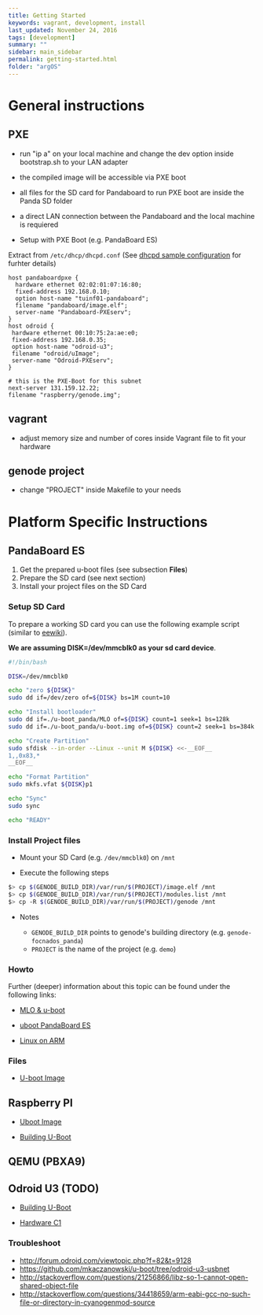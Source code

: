 ```yaml
---
title: Getting Started
keywords: vagrant, development, install
last_updated: November 24, 2016
tags: [development]
summary: ""
sidebar: main_sidebar
permalink: getting-started.html
folder: "argOS"
---
```


# General instructions

## PXE

  * run "ip a" on your local machine and change the dev option inside bootstrap.sh to your LAN adapter

  * the compiled image will be accessible via PXE boot

  * all files for the SD card for Pandaboard to run PXE boot are inside the Panda SD folder

  * a direct LAN connection between the Pandaboard and the local machine is requiered

  * Setup with PXE Boot (e.g. PandaBoard ES)

Extract from `/etc/dhcp/dhcpd.conf` (See [dhcpd sample configuration](https://wiki.ubuntuusers.de/ISC-DHCPD/#Beispielkonfiguration) for furhter details)

```
host pandaboardpxe {
  hardware ethernet 02:02:01:07:16:80;
  fixed-address 192.168.0.10;
  option host-name "tuinf01-pandaboard";
  filename "pandaboard/image.elf";
  server-name "Pandaboard-PXEserv";
}
host odroid {
 hardware ethernet 00:10:75:2a:ae:e0;
 fixed-address 192.168.0.35;
 option host-name "odroid-u3";
 filename "odroid/uImage";
 server-name "Odroid-PXEserv";
}

# this is the PXE-Boot for this subnet
next-server 131.159.12.22;
filename "raspberry/genode.img";
```

## vagrant

  * adjust memory size and number of cores inside Vagrant file to fit your hardware

## genode project

  * change "PROJECT" inside Makefile to your needs

# Platform Specific Instructions

## PandaBoard ES

1. Get the prepared u-boot files (see subsection **Files**)
2. Prepare the SD card (see next section)
3. Install your project files on the SD Card

### Setup SD Card

To prepare a working SD card you can use the following example script (similar to [eewiki](https://eewiki.net/display/linuxonarm/PandaBoard#PandaBoard-SetupmicroSDcard)).

**We are assuming DISK=/dev/mmcblk0 as your sd card device**.

```sh
#!/bin/bash

DISK=/dev/mmcblk0

echo "zero ${DISK}"
sudo dd if=/dev/zero of=${DISK} bs=1M count=10

echo "Install bootloader"
sudo dd if=./u-boot_panda/MLO of=${DISK} count=1 seek=1 bs=128k
sudo dd if=./u-boot_panda/u-boot.img of=${DISK} count=2 seek=1 bs=384k

echo "Create Partition"
sudo sfdisk --in-order --Linux --unit M ${DISK} <<-__EOF__
1,,0x83,*
__EOF__

echo "Format Partition"
sudo mkfs.vfat ${DISK}p1

echo "Sync"
sudo sync

echo "READY"
```

### Install Project files

* Mount your SD Card (e.g. `/dev/mmcblk0`) on `/mnt`

* Execute the following steps

```sh
$> cp $(GENODE_BUILD_DIR)/var/run/$(PROJECT)/image.elf /mnt
$> cp $(GENODE_BUILD_DIR)/var/run/$(PROJECT)/modules.list /mnt
$> cp -R $(GENODE_BUILD_DIR)/var/run/$(PROJECT)/genode /mnt
```

* Notes

  * `GENODE_BUILD_DIR` points to genode's building directory (e.g. `genode-focnados_panda`)
  * `PROJECT` is the name of the project (e.g. `demo`)

### Howto
Further (deeper) information about this topic can be found under the following links:

* [MLO & u-boot](http://elinux.org/Panda_How_to_MLO_%26_u-boot)

* [uboot PandaBoard ES](http://elinux.org/PandaBoard_ES_uboot_howto)

* [Linux on ARM](https://eewiki.net/display/linuxonarm/PandaBoard)

### Files
* [U-boot Image](https://github.com/argos-research/operating-system/tree/master/Panda%20SD)

## Raspberry PI

* [Uboot Image](https://nextcloud.os.in.tum.de/s/xAxEQYA57SIhnhz)

* [Building U-Boot](http://wiki.beyondlogic.org/index.php?title=Compiling_uBoot_RaspberryPi)

## QEMU (PBXA9)

## Odroid U3 (TODO)

* [Building U-Boot](http://odroid.com/dokuwiki/doku.php?id=en:u3_building_u-boot)

* [Hardware C1](http://odroid.com/dokuwiki/doku.php?id=en:c1_hardware)

### Troubleshoot

* http://forum.odroid.com/viewtopic.php?f=82&t=9128
* https://github.com/mkaczanowski/u-boot/tree/odroid-u3-usbnet
* http://stackoverflow.com/questions/21256866/libz-so-1-cannot-open-shared-object-file
* http://stackoverflow.com/questions/34418659/arm-eabi-gcc-no-such-file-or-directory-in-cyanogenmod-source
